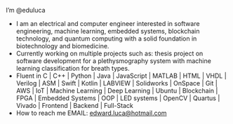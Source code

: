 I’m @eduluca
- I am an electrical and computer engineer interested in software engineering, machine learning, embedded systems, blockchain technology, and quantum computing with a solid foundation in biotechnology and biomedicine.
- Currently working on multiple projects such as: thesis project on software development for a plethysmography system with machine learning classification for breath types.
- Fluent in C | C++ | Python | Java | JavaScript | MATLAB | HTML | VHDL | Verilog | ASM | Swift | Kotlin | LABVIEW | Solidworks | OnSpace | Git | AWS | IoT | Machine Learning | Deep Learning | Ubuntu | Blockchain | FPGA | Embedded Systems | OOP | LED systems | OpenCV | Quartus | Vivado | Frontend | Backend | Full-Stack
- How to reach me
EMAIL: edward.luca@hotmail.com


